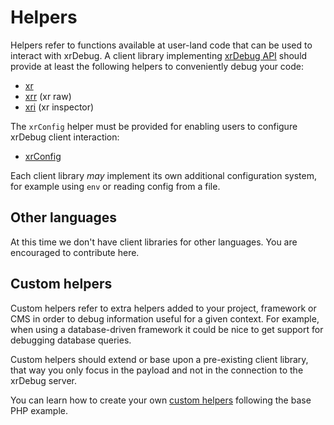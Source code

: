 # Helpers

Helpers refer to functions available at user-land code that can be used to interact with xrDebug. A client library implementing [xrDebug API](../developer/api.md) should provide at least the following helpers to conveniently debug your code:

* [xr](xr.md)
* [xrr](xrr.md) (xr raw)
* [xri](xri.md) (xr inspector)

The `xrConfig` helper must be provided for enabling users to configure xrDebug client interaction:

* [xrConfig](xrconfig.md)

Each client library *may* implement its own additional configuration system, for example using `env` or reading config from a file.

## Other languages

At this time we don't have client libraries for other languages. You are encouraged to contribute here.

## Custom helpers

Custom helpers refer to extra helpers added to your project, framework or CMS in order to debug information useful for a given context. For example, when using a database-driven framework it could be nice to get support for debugging database queries.

Custom helpers should extend or base upon a pre-existing client library, that way you only focus in the payload and not in the connection to the xrDebug server.

You can learn how to create your own [custom helpers](../developer/custom-helpers.md) following the base PHP example.
